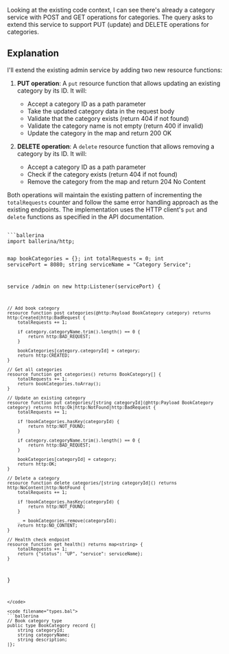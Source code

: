 Looking at the existing code context, I can see there's already a category service with POST and GET operations for categories. The query asks to extend this service to support PUT (update) and DELETE operations for categories.

## Explanation

I'll extend the existing admin service by adding two new resource functions:

1. **PUT operation**: A `put` resource function that allows updating an existing category by its ID. It will:
   - Accept a category ID as a path parameter
   - Take the updated category data in the request body
   - Validate that the category exists (return 404 if not found)
   - Validate the category name is not empty (return 400 if invalid)
   - Update the category in the map and return 200 OK

2. **DELETE operation**: A `delete` resource function that allows removing a category by its ID. It will:
   - Accept a category ID as a path parameter
   - Check if the category exists (return 404 if not found)
   - Remove the category from the map and return 204 No Content

Both operations will maintain the existing pattern of incrementing the `totalRequests` counter and follow the same error handling approach as the existing endpoints. The implementation uses the HTTP client's `put` and `delete` functions as specified in the API documentation.

<code filename="main.bal">
```ballerina
import ballerina/http;

map<BookCategory> bookCategories = {};
int totalRequests = 0;
int servicePort = 8080;
string serviceName = "Category Service";

service /admin on new http:Listener(servicePort) {

    // Add book category
    resource function post categories(@http:Payload BookCategory category) returns http:Created|http:BadRequest {
        totalRequests += 1;

        if category.categoryName.trim().length() == 0 {
            return http:BAD_REQUEST;
        }

        bookCategories[category.categoryId] = category;
        return http:CREATED;
    }

    // Get all categories
    resource function get categories() returns BookCategory[] {
        totalRequests += 1;
        return bookCategories.toArray();
    }

    // Update an existing category
    resource function put categories/[string categoryId](@http:Payload BookCategory category) returns http:Ok|http:NotFound|http:BadRequest {
        totalRequests += 1;

        if !bookCategories.hasKey(categoryId) {
            return http:NOT_FOUND;
        }

        if category.categoryName.trim().length() == 0 {
            return http:BAD_REQUEST;
        }

        bookCategories[categoryId] = category;
        return http:OK;
    }

    // Delete a category
    resource function delete categories/[string categoryId]() returns http:NoContent|http:NotFound {
        totalRequests += 1;

        if !bookCategories.hasKey(categoryId) {
            return http:NOT_FOUND;
        }

        _ = bookCategories.remove(categoryId);
        return http:NO_CONTENT;
    }

    // Health check endpoint
    resource function get health() returns map<string> {
        totalRequests += 1;
        return {"status": "UP", "service": serviceName};
    }
}
```
</code>

<code filename="types.bal">
```ballerina
// Book category type
public type BookCategory record {|
    string categoryId;
    string categoryName;
    string description;
|};
```
</code>